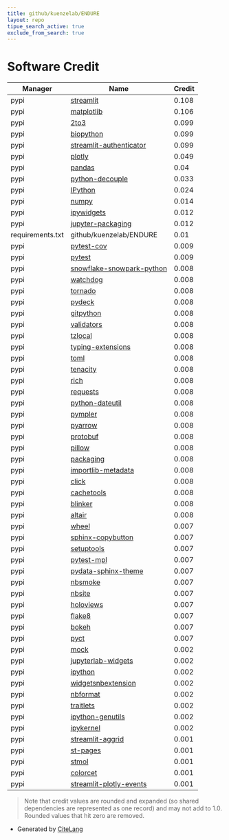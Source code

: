 ```yaml
---
title: github/kuenzelab/ENDURE
layout: repo
tipue_search_active: true
exclude_from_search: true
---
```

# Software Credit

|Manager|Name|Credit|
|-------|----|------|
|pypi|[streamlit](https://streamlit.io)|0.108|
|pypi|[matplotlib](https://matplotlib.org)|0.106|
|pypi|[2to3](https://pypi.org/project/2to3)|0.099|
|pypi|[biopython](https://biopython.org/)|0.099|
|pypi|[streamlit-authenticator](https://github.com/mkhorasani/Streamlit-Authenticator)|0.099|
|pypi|[plotly](https://pypi.org/project/plotly)|0.049|
|pypi|[pandas](https://pypi.org/project/pandas)|0.04|
|pypi|[python-decouple](https://pypi.org/project/python-decouple)|0.033|
|pypi|[IPython](https://pypi.org/project/IPython)|0.024|
|pypi|[numpy](https://pypi.org/project/numpy)|0.014|
|pypi|[ipywidgets](http://ipython.org)|0.012|
|pypi|[jupyter-packaging](https://pypi.org/project/jupyter-packaging)|0.012|
|requirements.txt|github/kuenzelab/ENDURE|0.01|
|pypi|[pytest-cov](https://pypi.org/project/pytest-cov)|0.009|
|pypi|[pytest](https://pypi.org/project/pytest)|0.009|
|pypi|[snowflake-snowpark-python](https://pypi.org/project/snowflake-snowpark-python)|0.008|
|pypi|[watchdog](https://pypi.org/project/watchdog)|0.008|
|pypi|[tornado](https://pypi.org/project/tornado)|0.008|
|pypi|[pydeck](https://pypi.org/project/pydeck)|0.008|
|pypi|[gitpython](https://pypi.org/project/gitpython)|0.008|
|pypi|[validators](https://pypi.org/project/validators)|0.008|
|pypi|[tzlocal](https://pypi.org/project/tzlocal)|0.008|
|pypi|[typing-extensions](https://pypi.org/project/typing-extensions)|0.008|
|pypi|[toml](https://pypi.org/project/toml)|0.008|
|pypi|[tenacity](https://pypi.org/project/tenacity)|0.008|
|pypi|[rich](https://pypi.org/project/rich)|0.008|
|pypi|[requests](https://pypi.org/project/requests)|0.008|
|pypi|[python-dateutil](https://pypi.org/project/python-dateutil)|0.008|
|pypi|[pympler](https://pypi.org/project/pympler)|0.008|
|pypi|[pyarrow](https://pypi.org/project/pyarrow)|0.008|
|pypi|[protobuf](https://pypi.org/project/protobuf)|0.008|
|pypi|[pillow](https://pypi.org/project/pillow)|0.008|
|pypi|[packaging](https://pypi.org/project/packaging)|0.008|
|pypi|[importlib-metadata](https://pypi.org/project/importlib-metadata)|0.008|
|pypi|[click](https://pypi.org/project/click)|0.008|
|pypi|[cachetools](https://pypi.org/project/cachetools)|0.008|
|pypi|[blinker](https://pypi.org/project/blinker)|0.008|
|pypi|[altair](https://pypi.org/project/altair)|0.008|
|pypi|[wheel](https://pypi.org/project/wheel)|0.007|
|pypi|[sphinx-copybutton](https://pypi.org/project/sphinx-copybutton)|0.007|
|pypi|[setuptools](https://pypi.org/project/setuptools)|0.007|
|pypi|[pytest-mpl](https://pypi.org/project/pytest-mpl)|0.007|
|pypi|[pydata-sphinx-theme](https://pypi.org/project/pydata-sphinx-theme)|0.007|
|pypi|[nbsmoke](https://pypi.org/project/nbsmoke)|0.007|
|pypi|[nbsite](https://pypi.org/project/nbsite)|0.007|
|pypi|[holoviews](https://pypi.org/project/holoviews)|0.007|
|pypi|[flake8](https://pypi.org/project/flake8)|0.007|
|pypi|[bokeh](https://pypi.org/project/bokeh)|0.007|
|pypi|[pyct](https://pypi.org/project/pyct)|0.007|
|pypi|[mock](https://pypi.org/project/mock)|0.002|
|pypi|[jupyterlab-widgets](https://pypi.org/project/jupyterlab-widgets)|0.002|
|pypi|[ipython](https://pypi.org/project/ipython)|0.002|
|pypi|[widgetsnbextension](https://pypi.org/project/widgetsnbextension)|0.002|
|pypi|[nbformat](https://pypi.org/project/nbformat)|0.002|
|pypi|[traitlets](https://pypi.org/project/traitlets)|0.002|
|pypi|[ipython-genutils](https://pypi.org/project/ipython-genutils)|0.002|
|pypi|[ipykernel](https://pypi.org/project/ipykernel)|0.002|
|pypi|[streamlit-aggrid](https://github.com/PablocFonseca/streamlit-aggrid)|0.001|
|pypi|[st-pages](https://pypi.org/project/st-pages)|0.001|
|pypi|[stmol](https://github.com/napoles-uach/streamlit_3dmol)|0.001|
|pypi|[colorcet](https://colorcet.holoviz.org)|0.001|
|pypi|[streamlit-plotly-events](https://github.com/null-jones/streamlit-plotly-events)|0.001|


> Note that credit values are rounded and expanded (so shared dependencies are represented as one record) and may not add to 1.0. Rounded values that hit zero are removed.


- Generated by [CiteLang](https://github.com/vsoch/citelang)

